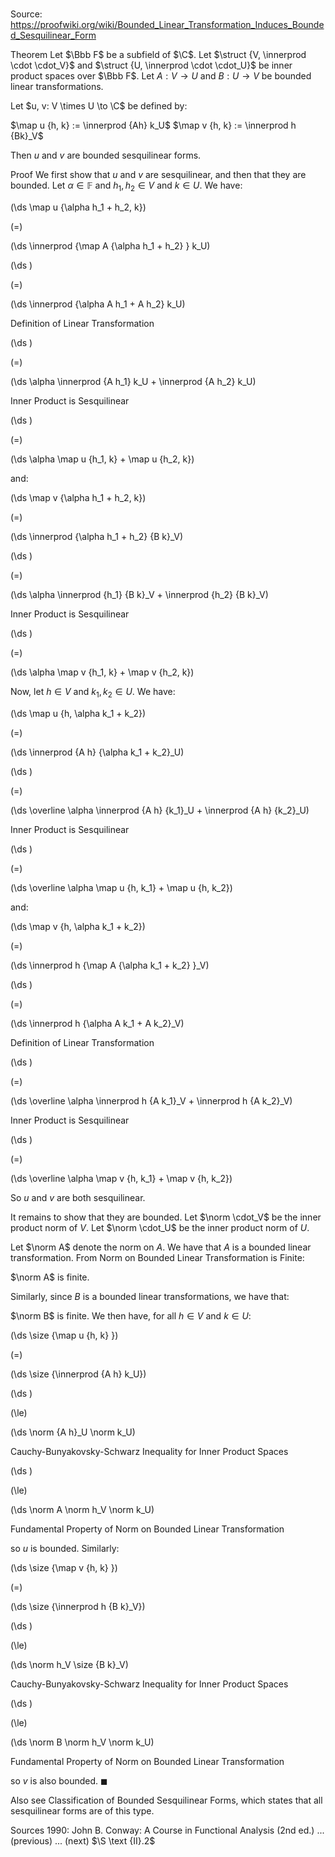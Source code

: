 # 

Source: https://proofwiki.org/wiki/Bounded_Linear_Transformation_Induces_Bounded_Sesquilinear_Form



Theorem
Let $\Bbb F$ be a subfield of $\C$. 
Let $\struct {V, \innerprod \cdot \cdot_V}$ and $\struct {U, \innerprod \cdot \cdot_U}$ be inner product spaces over $\Bbb F$. 
Let $A : V \to U$ and $B : U \to V$ be bounded linear transformations.

Let $u, v: V \times U \to \C$ be defined by:

$\map u {h, k} := \innerprod {Ah} k_U$
$\map v {h, k} := \innerprod h {Bk}_V$

Then $u$ and $v$ are bounded sesquilinear forms.


Proof
We first show that $u$ and $v$ are sesquilinear, and then that they are bounded. 
Let $\alpha \in \mathbb F$ and $h_1, h_2 \in V$ and $k \in U$. 
We have: 














\(\ds \map u {\alpha h_1 + h_2, k}\)

\(=\)







\(\ds \innerprod {\map A {\alpha h_1 + h_2} } k_U\)




















\(\ds \)

\(=\)







\(\ds \innerprod {\alpha A h_1 + A h_2} k_U\)





Definition of Linear Transformation














\(\ds \)

\(=\)







\(\ds \alpha \innerprod {A h_1} k_U + \innerprod {A h_2} k_U\)





Inner Product is Sesquilinear














\(\ds \)

\(=\)







\(\ds \alpha \map u {h_1, k} + \map u {h_2, k}\)









and:














\(\ds \map v {\alpha h_1 + h_2, k}\)

\(=\)







\(\ds \innerprod {\alpha h_1 + h_2} {B k}_V\)




















\(\ds \)

\(=\)







\(\ds \alpha \innerprod {h_1} {B k}_V + \innerprod {h_2} {B k}_V\)





Inner Product is Sesquilinear














\(\ds \)

\(=\)







\(\ds \alpha \map v {h_1, k} + \map v {h_2, k}\)









Now, let $h \in V$ and $k_1, k_2 \in U$. 
We have: 














\(\ds \map u {h, \alpha k_1 + k_2}\)

\(=\)







\(\ds \innerprod {A h} {\alpha k_1 + k_2}_U\)




















\(\ds \)

\(=\)







\(\ds \overline \alpha \innerprod {A h} {k_1}_U + \innerprod {A h} {k_2}_U\)





Inner Product is Sesquilinear














\(\ds \)

\(=\)







\(\ds \overline \alpha \map u {h, k_1} + \map u {h, k_2}\)









and:














\(\ds \map v {h, \alpha k_1 + k_2}\)

\(=\)







\(\ds \innerprod h {\map A {\alpha k_1 + k_2} }_V\)




















\(\ds \)

\(=\)







\(\ds \innerprod h {\alpha A k_1 + A k_2}_V\)





Definition of Linear Transformation














\(\ds \)

\(=\)







\(\ds \overline \alpha \innerprod h {A k_1}_V + \innerprod h {A k_2}_V\)





Inner Product is Sesquilinear














\(\ds \)

\(=\)







\(\ds \overline \alpha \map v {h, k_1} + \map v {h, k_2}\)









So $u$ and $v$ are both sesquilinear. 

It remains to show that they are bounded.
Let $\norm \cdot_V$ be the inner product norm of $V$.
Let $\norm \cdot_U$ be the inner product norm of $U$.

Let $\norm A$ denote the norm on $A$.
We have that $A$ is a bounded linear transformation.
From Norm on Bounded Linear Transformation is Finite:

$\norm A$ is finite.

Similarly, since $B$ is a bounded linear transformations, we have that:

$\norm B$ is finite.
We then have, for all $h \in V$ and $k \in U$: 














\(\ds \size {\map u {h, k} }\)

\(=\)







\(\ds \size {\innerprod {A h} k_U}\)




















\(\ds \)

\(\le\)







\(\ds \norm {A h}_U \norm k_U\)





Cauchy-Bunyakovsky-Schwarz Inequality for Inner Product Spaces














\(\ds \)

\(\le\)







\(\ds \norm A \norm h_V \norm k_U\)





Fundamental Property of Norm on Bounded Linear Transformation



so $u$ is bounded.
Similarly:














\(\ds \size {\map v {h, k} }\)

\(=\)







\(\ds \size {\innerprod h {B k}_V}\)




















\(\ds \)

\(\le\)







\(\ds \norm h_V \size {B k}_V\)





Cauchy-Bunyakovsky-Schwarz Inequality for Inner Product Spaces














\(\ds \)

\(\le\)







\(\ds \norm B \norm h_V \norm k_U\)





Fundamental Property of Norm on Bounded Linear Transformation



so $v$ is also bounded.
$\blacksquare$


Also see
Classification of Bounded Sesquilinear Forms, which states that all sesquilinear forms are of this type.


Sources
1990: John B. Conway: A Course in Functional Analysis (2nd ed.) ... (previous) ... (next) $\S \text {II}.2$




